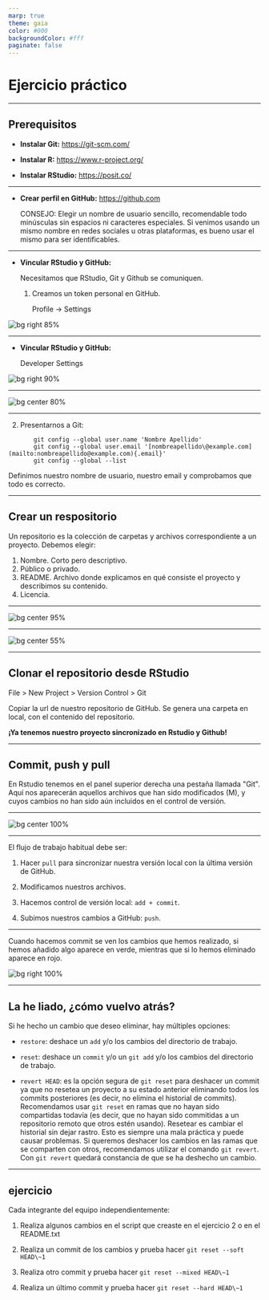 ```yaml
---
marp: true
theme: gaia
color: #000
backgroundColor: #fff
paginate: false
---
```


<!--_paginate: false -->

<!--_class: lead -->

# Ejercicio práctico

---

## Prerequisitos

- **Instalar Git:** https://git-scm.com/

- **Instalar R:** https://www.r-project.org/

- **Instalar RStudio:** https://posit.co/

---

- **Crear perfil en GitHub:** https://github.com

    CONSEJO: Elegir un nombre de usuario sencillo, recomendable todo minúsculas sin espacios ni caracteres especiales. Si venimos usando un mismo nombre en redes sociales u otras plataformas, es bueno usar el mismo para ser identificables.

---

- **Vincular RStudio y GitHub:**

    Necesitamos que RStudio, Git y Github se comuniquen.

    1. Creamos un token personal en GitHub.
    
        Profile -> Settings

![bg right 85%](img/vincular_git_rstudio/paso1_git.png)

---

- **Vincular RStudio y GitHub:**

    Developer Settings

![bg right 90%](img/vincular_git_rstudio/paso2.png)

---

![bg center 80%](img/vincular_git_rstudio/paso3_git.png)

---

2.  Presentarnos a Git:

```{r, include = FALSE}
       git config --global user.name 'Nombre Apellido' 
       git config --global user.email '[nombreapellido\@example.com](mailto:nombreapellido@example.com){.email}' 
       git config --global --list

```

Definimos nuestro nombre de usuario, nuestro email y comprobamos que todo es correcto.

---

## Crear un respositorio

Un repositorio es la colección de carpetas y archivos correspondiente a un proyecto. Debemos elegir:

1. Nombre. Corto pero descriptivo.
2. Público o privado.
3. README. Archivo donde explicamos en qué consiste el proyecto y describimos su contenido.
4. Licencia.

---

![bg center 95%](img/crear_repositorio/git_repositorio1.png)

---

![bg center 55%](img/crear_repositorio/git_repositorio2.png)

---

## Clonar el repositorio desde RStudio

File \> New Project \> Version Control \> Git

Copiar la url de nuestro repositorio de GitHub. Se genera una carpeta en local, con el contenido del repositorio.

**¡Ya tenemos nuestro proyecto sincronizado en Rstudio y Github!**

---

## Commit, push y pull

En Rstudio tenemos en el panel superior derecha una pestaña llamada "Git". Aquí nos aparecerán aquellos archivos que han sido modificados (M), y cuyos cambios no han sido aún incluidos en el control de versión.

---

![bg center 100%](img/commit_push_pull.png)

---

El flujo de trabajo habitual debe ser:

1. Hacer `pull` para sincronizar nuestra versión local con la última versión de GitHub.

2. Modificamos nuestros archivos.

3. Hacemos control de versión local: `add + commit`.

4. Subimos nuestros cambios a GitHub: `push`.

---

Cuando hacemos commit se ven los cambios que hemos realizado, si hemos añadido algo aparece en verde, mientras que si lo hemos eliminado aparece en rojo.

![bg right 100%](img/cambios_commit.png)

---

## La he liado, ¿cómo vuelvo atrás?

Si he hecho un cambio que deseo eliminar, hay múltiples opciones:

- `restore`: deshace un `add` y/o los cambios del directorio de trabajo.

- `reset`: deshace un `commit` y/o un `git add` y/o los cambios del directorio de trabajo.

- `revert HEAD`: es la opción segura de `git reset` para deshacer un commit ya que no resetea un proyecto a su estado anterior eliminando todos los commits posteriores (es decir, no elimina el historial de commits). Recomendamos usar `git reset` en ramas que no hayan sido compartidas todavía (es decir, que no hayan sido commitidas a un repositorio remoto que otros estén usando). Resetear es cambiar el historial sin dejar rastro. Esto es siempre una mala práctica y puede causar problemas. Si queremos deshacer los cambios en las ramas que se comparten con otros, recomendamos utilizar el comando `git revert`. Con `git revert` quedará constancia de que se ha deshecho un cambio.

------------------------------------------------------------------------

## ejercicio

Cada integrante del equipo independientemente:

1.  Realiza algunos cambios en el script que creaste en el ejercicio 2 o en el README.txt

2.  Realiza un commit de los cambios y prueba hacer `git reset --soft HEAD\~1`

3.  Realiza otro commit y prueba hacer `git reset --mixed HEAD\~1`

4.  Realiza un último commit y prueba hacer `git reset --hard HEAD\~1`
